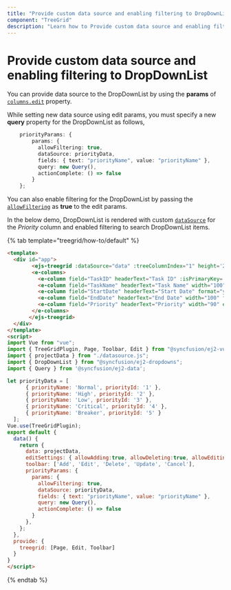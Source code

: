 ```yaml
---
title: "Provide custom data source and enabling filtering to DropDownList"
component: "TreeGrid"
description: "Learn how to Provide custom data source and enabling filtering to DropDownList."
---
```


# Provide custom data source and enabling filtering to DropDownList

You can provide data source to the DropDownList by using the **params** of [`columns.edit`](../api/treegrid/column/#edit) property.

While setting new data source using edit params, you must specify a new **query** property for the DropDownList as follows,

```typescript
    priorityParams: {
        params: {
          allowFiltering: true,
          dataSource: priorityData,
          fields: { text: "priorityName", value: "priorityName" },
          query: new Query(),
          actionComplete: () => false
        }
    };
```

You can also enable filtering for the DropDownList by passing the [`allowFiltering`](../../api/drop-down-list/#allowfiltering) as **true** to the edit params.

In the below demo, DropDownList is rendered with custom [`dataSource`](../../api/drop-down-list/#datasource) for the *Priority* column and enabled filtering to search DropDownList items.

{% tab template="treegrid/how-to/default" %}

```html
<template>
  <div id="app">
        <ejs-treegrid :dataSource="data" :treeColumnIndex="1" height='250px' idMapping='TaskID' parentIdMapping='parentID' ref="treegrid" :editSettings="editSettings" :toolbar="toolbar">
        <e-columns>
          <e-column field="TaskID" headerText="Task ID" :isPrimaryKey='true' width="70" textAlign="Right"></e-column>
          <e-column field="TaskName" headerText="Task Name" width="100" ></e-column>
          <e-column field="StartDate" headerText="Start Date" format="yMd" editType= 'datepickeredit' width="100" textAlign="Right"></e-column>
          <e-column field="EndDate" headerText="End Date" width="100" format="yMd" editType='datepickeredit' textAlign="Right"></e-column>
          <e-column field="Priority" headerText="Priority" width="90" editType= 'dropdownedit' textAlign="Left" :edit="priorityParams"></e-column>
        </e-columns>
       </ejs-treegrid>
  </div>
</template>
<script>
import Vue from "vue";
import { TreeGridPlugin, Page, Toolbar, Edit } from "@syncfusion/ej2-vue-treegrid";
import { projectData } from "./datasource.js";
import { DropDownList } from "@syncfusion/ej2-dropdowns";
import { Query } from '@syncfusion/ej2-data';

let priorityData = [
      { priorityName: 'Normal', priorityId: '1' },
      { priorityName: 'High', priorityId: '2' },
      { priorityName: 'Low', priorityId: '3' },
      { priorityName: 'Critical', priorityId: '4' },
      { priorityName: 'Breaker', priorityId: '5' }
  ];
Vue.use(TreeGridPlugin);
export default {
  data() {
    return {
      data: projectData,
      editSettings: { allowAdding:true, allowDeleting:true, allowEditing: true, mode: 'Row' },
      toolbar: ['Add', 'Edit', 'Delete', 'Update', 'Cancel'],
      priorityParams: {
        params: {
          allowFiltering: true,
          dataSource: priorityData,
          fields: { text: "priorityName", value: "priorityName" },
          query: new Query(),
          actionComplete: () => false
        }
      },
    };
  },
  provide: {
    treegrid: [Page, Edit, Toolbar]
  }
}
</script>

```

{% endtab %}